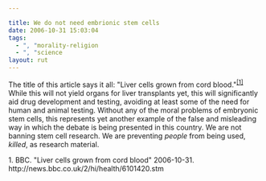 ```yaml
---

title: We do not need embrionic stem cells
date: 2006-10-31 15:03:04
tags:
  - ", "morality-religion
  - ", "science
layout: rut
---
```


The title of this article says it all: "Liver cells grown from cord blood."<sup>[\[1\]][ref1]</sup>  While this will not yield organs for liver transplants yet, this will significantly aid drug development and testing, avoiding at least some of the need for human and animal testing.  Without any of the moral problems of embryonic stem cells, this represents yet another example of the false and misleading way in which the debate is being presented in this country.  We are not banning stem cell research.  We are preventing *people* from being used, *killed*, as research material.

<div markdown="1" class="postrefs">
1. BBC.  "Liver cells grown from cord blood"  2006-10-31.  http://news.bbc.co.uk/2/hi/health/6101420.stm
</div>


[ref1]: http://news.bbc.co.uk/2/hi/health/6101420.stm "BBC NEWS | Health | Liver cells grown from cord blood"

